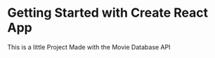 # Getting Started with Create React App
This is a little Project Made with the Movie Database API





